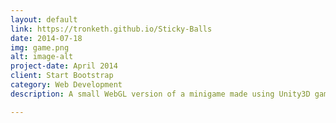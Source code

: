 ```yaml
---
layout: default
link: https://tronketh.github.io/Sticky-Balls
date: 2014-07-18
img: game.png
alt: image-alt
project-date: April 2014
client: Start Bootstrap
category: Web Development
description: A small WebGL version of a minigame made using Unity3D game engine for phones. Work in progress.

---
```

